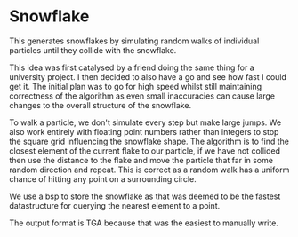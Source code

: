 # Snowflake
This generates snowflakes by simulating random walks of individual particles until they collide with the snowflake.

This idea was first catalysed by a friend doing the same thing for a university project. I then decided to also have a go and see how fast I could get it. The initial plan was to go for high speed whilst still maintaining correctness of the algorithm as even small inaccuracies can cause large changes to the overall structure of the snowflake.

To walk a particle, we don't simulate every step but make large jumps. We also work entirely with floating point numbers rather than integers to stop the square grid influencing the snowflake shape. The algorithm is to find the closest element of the current flake to our particle, if we have not collided then use the distance to the flake and move the particle that far in some random direction and repeat. This is correct as a random walk has a uniform chance of hitting any point on a surrounding circle.

We use a bsp to store the snowflake as that was deemed to be the fastest datastructure for querying the nearest element to a point.

The output format is TGA because that was the easiest to manually write.

